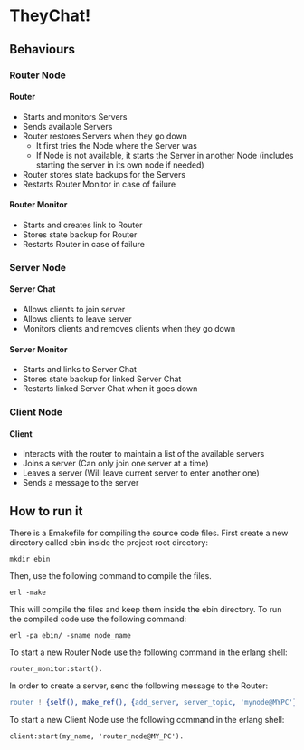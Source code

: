 # TheyChat!

## Behaviours

### Router Node

#### Router

- Starts and monitors Servers
- Sends available Servers
- Router restores Servers when they go down
    - It first tries the Node where the Server was
    - If Node is not available, it starts the Server in another Node (includes starting the server in its own node if needed)
- Router stores state backups for the Servers
- Restarts Router Monitor in case of failure

#### Router Monitor

- Starts and creates link to Router
- Stores state backup for Router
- Restarts Router in case of failure

### Server Node

#### Server Chat

- Allows clients to join server
- Allows clients to leave server
- Monitors clients and removes clients when they go down

#### Server Monitor

- Starts and links to Server Chat
- Stores state backup for linked Server Chat
- Restarts linked Server Chat when it goes down

### Client Node

#### Client

- Interacts with the router to maintain a list of the available servers
- Joins a server (Can only join one server at a time)
- Leaves a server (Will leave current server to enter another one)
- Sends a message to the server

## How to run it

There is a Emakefile for compiling the source code files.
First create a new directory called ebin inside the project root directory:

```
mkdir ebin
```

Then, use the following command to compile the files.

```
erl -make
```

This will compile the files and keep them inside the ebin directory. To run the compiled code use the following command:

```
erl -pa ebin/ -sname node_name
```

To start a new Router Node use the following command in the erlang shell:

```
router_monitor:start().
```

In order to create a server, send the following message to the Router:

```erlang
router ! {self(), make_ref(), {add_server, server_topic, 'mynode@MYPC'}}.
```

To start a new Client Node use the following command in the erlang shell:

```
client:start(my_name, 'router_node@MY_PC').
```
